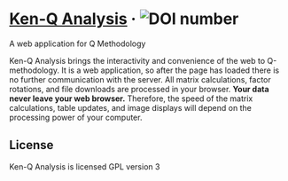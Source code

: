 # [Ken-Q Analysis](https://shawnbanasick.github.io/ken-q-analysis/index.html) &middot; ![DOI number](https://zenodo.org/badge/DOI/https://10.5281/zenodo.1300189.svg)

A web application for Q Methodology

Ken-Q Analysis brings the interactivity and convenience of the web to Q-methodology. It is a web application, so after the page has loaded there is no further communication with the server. All matrix calculations, factor rotations, and file downloads are processed in your browser. **Your data never leave your web browser.** Therefore, the speed of the matrix calculations, table updates, and image displays will depend on the processing power of your computer.


<!-- The User Guide and help manual is available [here](https://ken_q_tools.gitbooks.io/ken-q-analysis-reference-guide/content/) -->

## License

Ken-Q Analysis is licensed GPL version 3
